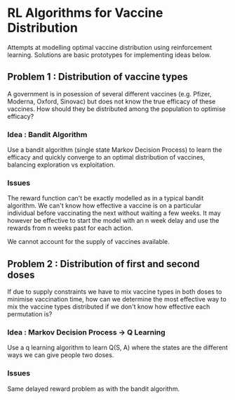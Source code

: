 # RL Algorithms for Vaccine Distribution
Attempts at modelling optimal vaccine distribution using reinforcement learning. Solutions are basic prototypes for
implementing ideas below.

## Problem 1 : Distribution of vaccine types
A government is in posession of several different vaccines (e.g. Pfizer, Moderna, Oxford, Sinovac) but does not
know the true efficacy of these vaccines. How should they be distributed among the population to optimise
efficacy?

### Idea : Bandit Algorithm
Use a bandit algorithm (single state Markov Decision Process) to learn the efficacy and quickly converge to an
optimal distribution of vaccines, balancing exploration vs exploitation.

### Issues
The reward function can't be exactly modelled as in a typical bandit algorithm. We can't know how effective a vaccine
is on a particular individual before vaccinating the next without waiting a few weeks. It may however be effective to
start the model with an n week delay and use the rewards from n weeks past for each action.

We cannot account for the supply of vaccines available.

## Problem 2 : Distribution of first and second doses
If due to supply constraints we have to mix vaccine types in both doses to minimise vaccination time, how can we
determine the most effective way to mix the vaccine types distributed if we don't know how effective each permutation
is?

### Idea : Markov Decision Process -> Q Learning
Use a q learning algorithm to learn Q(S, A) where the states are the different ways we can give people two doses.

### Issues
Same delayed reward problem as with the bandit algorithm.
